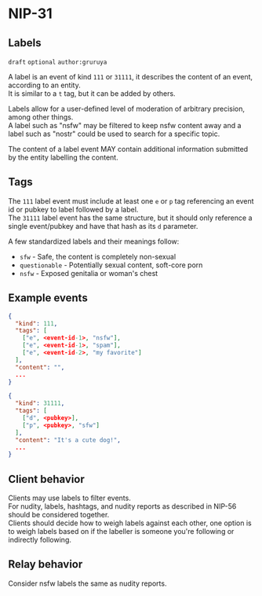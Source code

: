 NIP-31
======

Labels
---------

`draft` `optional` `author:gruruya`

A label is an event of kind `111` or `31111`, it describes the content of an event, according to an entity.  
It is similar to a `t` tag, but it can be added by others.  

Labels allow for a user-defined level of moderation of arbitrary precision, among other things.  
A label such as "nsfw" may be filtered to keep nsfw content away and a label such as "nostr" could be used to search for a specific topic.

The content of a label event MAY contain additional information submitted by the entity labelling the content.

Tags
----

The `111` label event must include at least one `e` or `p` tag referencing an event id or pubkey to label followed by a label.  
The `31111` label event has the same structure, but it should only reference a single event/pubkey and have that hash as its `d` parameter.

A few standardized labels and their meanings follow:
- `sfw` - Safe, the content is completely non-sexual
- `questionable` - Potentially sexual content, soft-core porn
- `nsfw` - Exposed genitalia or woman's chest

Example events
--------------

```json
{
  "kind": 111,
  "tags": [
    ["e", <event-id-1>, "nsfw"],
    ["e", <event-id-1>, "spam"],
    ["e", <event-id-2>, "my favorite"]
  ],
  "content": "",
  ...
}

{
  "kind": 31111,
  "tags": [
    ["d", <pubkey>],
    ["p", <pubkey>, "sfw"]
  ],
  "content": "It's a cute dog!",
  ...
}
```

Client behavior
---------------

Clients may use labels to filter events.  
For nudity, labels, hashtags, and nudity reports as described in NIP-56 should be considered together.  
Clients should decide how to weigh labels against each other, one option is to weigh labels based on if the labeller is someone you're following or indirectly following.  

Relay behavior
--------------

Consider nsfw labels the same as nudity reports.
